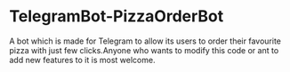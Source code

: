 # TelegramBot-PizzaOrderBot

A bot which is made for Telegram to allow its users to order their favourite pizza with just few clicks.Anyone who wants to modify this code or ant to add new features to it is most welcome.
